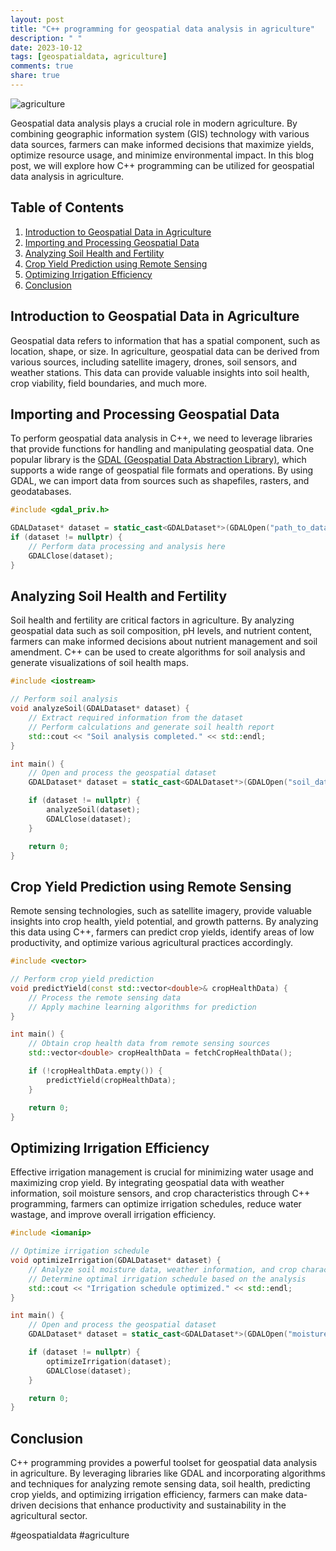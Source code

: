 ```yaml
---
layout: post
title: "C++ programming for geospatial data analysis in agriculture"
description: " "
date: 2023-10-12
tags: [geospatialdata, agriculture]
comments: true
share: true
---
```


![agriculture](https://example.com/agriculture.jpg)

Geospatial data analysis plays a crucial role in modern agriculture. By combining geographic information system (GIS) technology with various data sources, farmers can make informed decisions that maximize yields, optimize resource usage, and minimize environmental impact. In this blog post, we will explore how C++ programming can be utilized for geospatial data analysis in agriculture.

## Table of Contents

1. [Introduction to Geospatial Data in Agriculture](#introduction-to-geospatial-data-in-agriculture)
2. [Importing and Processing Geospatial Data](#importing-and-processing-geospatial-data)
3. [Analyzing Soil Health and Fertility](#analyzing-soil-health-and-fertility)
4. [Crop Yield Prediction using Remote Sensing](#crop-yield-prediction-using-remote-sensing)
5. [Optimizing Irrigation Efficiency](#optimizing-irrigation-efficiency)
6. [Conclusion](#conclusion)

## Introduction to Geospatial Data in Agriculture

Geospatial data refers to information that has a spatial component, such as location, shape, or size. In agriculture, geospatial data can be derived from various sources, including satellite imagery, drones, soil sensors, and weather stations. This data can provide valuable insights into soil health, crop viability, field boundaries, and much more.

## Importing and Processing Geospatial Data

To perform geospatial data analysis in C++, we need to leverage libraries that provide functions for handling and manipulating geospatial data. One popular library is the [GDAL (Geospatial Data Abstraction Library)](https://gdal.org/), which supports a wide range of geospatial file formats and operations. By using GDAL, we can import data from sources such as shapefiles, rasters, and geodatabases.

```cpp
#include <gdal_priv.h>

GDALDataset* dataset = static_cast<GDALDataset*>(GDALOpen("path_to_dataset", GA_ReadOnly));
if (dataset != nullptr) {
    // Perform data processing and analysis here
    GDALClose(dataset);
}
```

## Analyzing Soil Health and Fertility

Soil health and fertility are critical factors in agriculture. By analyzing geospatial data such as soil composition, pH levels, and nutrient content, farmers can make informed decisions about nutrient management and soil amendment. C++ can be used to create algorithms for soil analysis and generate visualizations of soil health maps.

```cpp
#include <iostream>

// Perform soil analysis
void analyzeSoil(GDALDataset* dataset) {
    // Extract required information from the dataset
    // Perform calculations and generate soil health report
    std::cout << "Soil analysis completed." << std::endl;
}

int main() {
    // Open and process the geospatial dataset
    GDALDataset* dataset = static_cast<GDALDataset*>(GDALOpen("soil_dataset.tif", GA_ReadOnly));

    if (dataset != nullptr) {
        analyzeSoil(dataset);
        GDALClose(dataset);
    }

    return 0;
}
```

## Crop Yield Prediction using Remote Sensing

Remote sensing technologies, such as satellite imagery, provide valuable insights into crop health, yield potential, and growth patterns. By analyzing this data using C++, farmers can predict crop yields, identify areas of low productivity, and optimize various agricultural practices accordingly.

```cpp
#include <vector>

// Perform crop yield prediction
void predictYield(const std::vector<double>& cropHealthData) {
    // Process the remote sensing data
    // Apply machine learning algorithms for prediction
}

int main() {
    // Obtain crop health data from remote sensing sources
    std::vector<double> cropHealthData = fetchCropHealthData();

    if (!cropHealthData.empty()) {
        predictYield(cropHealthData);
    }

    return 0;
}
```

## Optimizing Irrigation Efficiency

Effective irrigation management is crucial for minimizing water usage and maximizing crop yield. By integrating geospatial data with weather information, soil moisture sensors, and crop characteristics through C++ programming, farmers can optimize irrigation schedules, reduce water wastage, and improve overall irrigation efficiency.

```cpp
#include <iomanip>

// Optimize irrigation schedule
void optimizeIrrigation(GDALDataset* dataset) {
    // Analyze soil moisture data, weather information, and crop characteristics
    // Determine optimal irrigation schedule based on the analysis
    std::cout << "Irrigation schedule optimized." << std::endl;
}

int main() {
    // Open and process the geospatial dataset
    GDALDataset* dataset = static_cast<GDALDataset*>(GDALOpen("moisture_data.tif", GA_ReadOnly));

    if (dataset != nullptr) {
        optimizeIrrigation(dataset);
        GDALClose(dataset);
    }

    return 0;
}
```

## Conclusion

C++ programming provides a powerful toolset for geospatial data analysis in agriculture. By leveraging libraries like GDAL and incorporating algorithms and techniques for analyzing remote sensing data, soil health, predicting crop yields, and optimizing irrigation efficiency, farmers can make data-driven decisions that enhance productivity and sustainability in the agricultural sector.

\#geospatialdata #agriculture